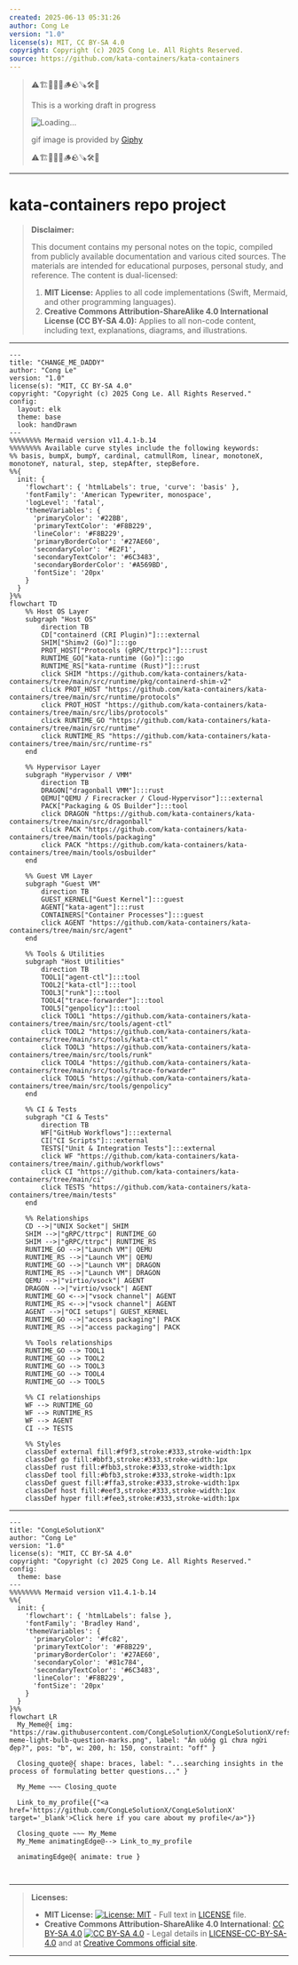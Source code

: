```yaml
---
created: 2025-06-13 05:31:26
author: Cong Le
version: "1.0"
license(s): MIT, CC BY-SA 4.0
copyright: Copyright (c) 2025 Cong Le. All Rights Reserved.
source: https://github.com/kata-containers/kata-containers
---
```



> ⚠️🏗️🚧🦺🧱🪵🪨🪚🛠️👷
> 
> This is a working draft in progress
> 
> ![Loading...](https://media2.giphy.com/media/v1.Y2lkPTc5MGI3NjExcHNvYjh0cGRqYjMxc2c3bGNzdmh3czJ4MHEyNXhkYTB3cGsxeGo2aiZlcD12MV9pbnRlcm5hbF9naWZfYnlfaWQmY3Q9Zw/MXus9lyeUBYSO8K7CV/giphy.gif)
>
> gif image is provided by [Giphy](https://giphy.com)
> 
> ⚠️🏗️🚧🦺🧱🪵🪨🪚🛠️👷


----




# kata-containers repo project
> **Disclaimer:**
>
> This document contains my personal notes on the topic,
> compiled from publicly available documentation and various cited sources.
> The materials are intended for educational purposes, personal study, and reference.
> The content is dual-licensed:
> 1. **MIT License:** Applies to all code implementations (Swift, Mermaid, and other programming languages).
> 2. **Creative Commons Attribution-ShareAlike 4.0 International License (CC BY-SA 4.0):** Applies to all non-code content, including text, explanations, diagrams, and illustrations.
---


```mermaid
---
title: "CHANGE_ME_DADDY"
author: "Cong Le"
version: "1.0"
license(s): "MIT, CC BY-SA 4.0"
copyright: "Copyright (c) 2025 Cong Le. All Rights Reserved."
config:
  layout: elk
  theme: base
  look: handDrawn
---
%%%%%%%% Mermaid version v11.4.1-b.14
%%%%%%%% Available curve styles include the following keywords:
%% basis, bumpX, bumpY, cardinal, catmullRom, linear, monotoneX, monotoneY, natural, step, stepAfter, stepBefore.
%%{
  init: {
    'flowchart': { 'htmlLabels': true, 'curve': 'basis' },
    'fontFamily': 'American Typewriter, monospace',
    'logLevel': 'fatal',
    'themeVariables': {
      'primaryColor': '#22BB',
      'primaryTextColor': '#F8B229',
      'lineColor': '#F8B229',
      'primaryBorderColor': '#27AE60',
      'secondaryColor': '#E2F1',
      'secondaryTextColor': '#6C3483',
      'secondaryBorderColor': '#A569BD',
      'fontSize': '20px'
    }
  }
}%%
flowchart TD
    %% Host OS Layer
    subgraph "Host OS" 
        direction TB
        CD["containerd (CRI Plugin)"]:::external
        SHIM["Shimv2 (Go)"]:::go
        PROT_HOST["Protocols (gRPC/ttrpc)"]:::rust
        RUNTIME_GO["kata-runtime (Go)"]:::go
        RUNTIME_RS["kata-runtime (Rust)"]:::rust
        click SHIM "https://github.com/kata-containers/kata-containers/tree/main/src/runtime/pkg/containerd-shim-v2"
        click PROT_HOST "https://github.com/kata-containers/kata-containers/tree/main/src/runtime/protocols"
        click PROT_HOST "https://github.com/kata-containers/kata-containers/tree/main/src/libs/protocols"
        click RUNTIME_GO "https://github.com/kata-containers/kata-containers/tree/main/src/runtime"
        click RUNTIME_RS "https://github.com/kata-containers/kata-containers/tree/main/src/runtime-rs"
    end

    %% Hypervisor Layer
    subgraph "Hypervisor / VMM" 
        direction TB
        DRAGON["dragonball VMM"]:::rust
        QEMU["QEMU / Firecracker / Cloud-Hypervisor"]:::external
        PACK["Packaging & OS Builder"]:::tool
        click DRAGON "https://github.com/kata-containers/kata-containers/tree/main/src/dragonball"
        click PACK "https://github.com/kata-containers/kata-containers/tree/main/tools/packaging"
        click PACK "https://github.com/kata-containers/kata-containers/tree/main/tools/osbuilder"
    end

    %% Guest VM Layer
    subgraph "Guest VM" 
        direction TB
        GUEST_KERNEL["Guest Kernel"]:::guest
        AGENT["kata-agent"]:::rust
        CONTAINERS["Container Processes"]:::guest
        click AGENT "https://github.com/kata-containers/kata-containers/tree/main/src/agent"
    end

    %% Tools & Utilities
    subgraph "Host Utilities" 
        direction TB
        TOOL1["agent-ctl"]:::tool
        TOOL2["kata-ctl"]:::tool
        TOOL3["runk"]:::tool
        TOOL4["trace-forwarder"]:::tool
        TOOL5["genpolicy"]:::tool
        click TOOL1 "https://github.com/kata-containers/kata-containers/tree/main/src/tools/agent-ctl"
        click TOOL2 "https://github.com/kata-containers/kata-containers/tree/main/src/tools/kata-ctl"
        click TOOL3 "https://github.com/kata-containers/kata-containers/tree/main/src/tools/runk"
        click TOOL4 "https://github.com/kata-containers/kata-containers/tree/main/src/tools/trace-forwarder"
        click TOOL5 "https://github.com/kata-containers/kata-containers/tree/main/src/tools/genpolicy"
    end

    %% CI & Tests
    subgraph "CI & Tests" 
        direction TB
        WF["GitHub Workflows"]:::external
        CI["CI Scripts"]:::external
        TESTS["Unit & Integration Tests"]:::external
        click WF "https://github.com/kata-containers/kata-containers/tree/main/.github/workflows"
        click CI "https://github.com/kata-containers/kata-containers/tree/main/ci"
        click TESTS "https://github.com/kata-containers/kata-containers/tree/main/tests"
    end

    %% Relationships
    CD -->|"UNIX Socket"| SHIM
    SHIM -->|"gRPC/ttrpc"| RUNTIME_GO
    SHIM -->|"gRPC/ttrpc"| RUNTIME_RS
    RUNTIME_GO -->|"Launch VM"| QEMU
    RUNTIME_RS -->|"Launch VM"| QEMU
    RUNTIME_GO -->|"Launch VM"| DRAGON
    RUNTIME_RS -->|"Launch VM"| DRAGON
    QEMU -->|"virtio/vsock"| AGENT
    DRAGON -->|"virtio/vsock"| AGENT
    RUNTIME_GO <-->|"vsock channel"| AGENT
    RUNTIME_RS <-->|"vsock channel"| AGENT
    AGENT -->|"OCI setups"| GUEST_KERNEL
    RUNTIME_GO -->|"access packaging"| PACK
    RUNTIME_RS -->|"access packaging"| PACK

    %% Tools relationships
    RUNTIME_GO --> TOOL1
    RUNTIME_GO --> TOOL2
    RUNTIME_GO --> TOOL3
    RUNTIME_GO --> TOOL4
    RUNTIME_GO --> TOOL5

    %% CI relationships
    WF --> RUNTIME_GO
    WF --> RUNTIME_RS
    WF --> AGENT
    CI --> TESTS

    %% Styles
    classDef external fill:#f9f3,stroke:#333,stroke-width:1px
    classDef go fill:#bbf3,stroke:#333,stroke-width:1px
    classDef rust fill:#fbb3,stroke:#333,stroke-width:1px
    classDef tool fill:#bfb3,stroke:#333,stroke-width:1px
    classDef guest fill:#ffa3,stroke:#333,stroke-width:1px
    classDef host fill:#eef3,stroke:#333,stroke-width:1px
    classDef hyper fill:#fee3,stroke:#333,stroke-width:1px
```

----

<!-- 
```mermaid
%% Current Mermaid version
info
```  -->


```mermaid
---
title: "CongLeSolutionX"
author: "Cong Le"
version: "1.0"
license(s): "MIT, CC BY-SA 4.0"
copyright: "Copyright (c) 2025 Cong Le. All Rights Reserved."
config:
  theme: base
---
%%%%%%%% Mermaid version v11.4.1-b.14
%%{
  init: {
    'flowchart': { 'htmlLabels': false },
    'fontFamily': 'Bradley Hand',
    'themeVariables': {
      'primaryColor': '#fc82',
      'primaryTextColor': '#F8B229',
      'primaryBorderColor': '#27AE60',
      'secondaryColor': '#81c784',
      'secondaryTextColor': '#6C3483',
      'lineColor': '#F8B229',
      'fontSize': '20px'
    }
  }
}%%
flowchart LR
  My_Meme@{ img: "https://raw.githubusercontent.com/CongLeSolutionX/CongLeSolutionX/refs/heads/main/assets/images/My-meme-light-bulb-question-marks.png", label: "Ăn uống gì chưa ngừi đẹp?", pos: "b", w: 200, h: 150, constraint: "off" }

  Closing_quote@{ shape: braces, label: "...searching insights in the process of formulating better questions..." }
    
  My_Meme ~~~ Closing_quote
    
  Link_to_my_profile{{"<a href='https://github.com/CongLeSolutionX/CongLeSolutionX' target='_blank'>Click here if you care about my profile</a>"}}

  Closing_quote ~~~ My_Meme
  My_Meme animatingEdge@--> Link_to_my_profile
  
  animatingEdge@{ animate: true }



```

---
>**Licenses:**
>
>- **MIT License:**  [![License: MIT](https://img.shields.io/badge/License-MIT-yellow.svg)](LICENSE) - Full text in [LICENSE](LICENSE) file.
>- **Creative Commons Attribution-ShareAlike 4.0 International**: [CC BY-SA 4.0](https://creativecommons.org/licenses/by-sa/4.0/) [![CC BY-SA 4.0](https://licensebuttons.net/l/by-sa/4.0/88x31.png)](https://creativecommons.org/licenses/by-sa/4.0/) - Legal details in [LICENSE-CC-BY-SA-4.0](THE_PAST/LICENSE-CC-BY-SA-4.0) and at [Creative Commons official site](https://creativecommons.org/licenses/by-sa/4.0/).
>
---